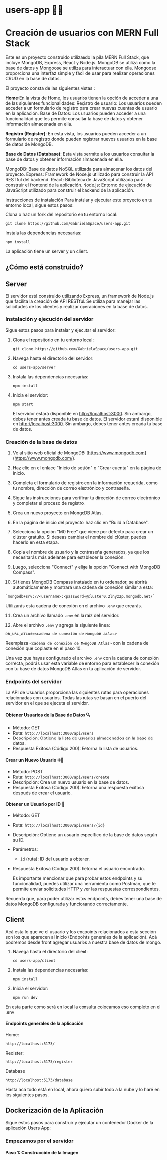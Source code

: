 # users-app :information_desk_person::bow:

# Creación de usuarios con MERN Full Stack

Este es un proyecto construido utilizando la pila MERN Full Stack, que incluye MongoDB, Express, React y Node.js. MongoDB se utiliza como la base de datos y Mongoose se utiliza para interactuar con ella. Mongoose proporciona una interfaz simple y fácil de usar para realizar operaciones CRUD en la base de datos.


El proyecto consta de las siguientes vistas :


**Home**:En la vista de Home, los usuarios tienen la opción de acceder a una de las siguientes funcionalidades:
Registro de usuario: Los usuarios pueden acceder a un formulario de registro para crear nuevas cuentas de usuario en la aplicación.
Base de Datos: Los usuarios pueden acceder a una funcionalidad que les permite consultar la base de datos y obtener información almacenada en ella.

**Registro (Register)**: En esta vista, los usuarios pueden acceder a un formulario de registro donde pueden registrar nuevos usuarios en la base de datos de MongoDB.

**Base de Datos (Database)**: Esta vista permite a los usuarios consultar la base de datos y obtener información almacenada en ella.


MongoDB: Base de datos NoSQL utilizada para almacenar los datos del proyecto.
Express: Framework de Node.js utilizado para construir la API RESTful del backend.
React: Biblioteca de JavaScript utilizada para construir el frontend de la aplicación.
Node.js: Entorno de ejecución de JavaScript utilizado para construir el backend de la aplicación.

Instrucciones de instalación
Para instalar y ejecutar este proyecto en tu entorno local, sigue estos pasos:

Clona o haz un fork del repositorio en tu entorno local:

    git clone https://github.com/GabrielaSpace/users-app.git

Instala las dependencias necesarias:

    npm install


La aplicación tiene un server y un client. 




## ¿Cómo está construido?


##  Server

El servidor está construido utilizando Express, un framework de Node.js que facilita la creación de API RESTful. Se utiliza para manejar las solicitudes de los clientes y realizar operaciones en la base de datos.

### Instalación y ejecución del servidor

Sigue estos pasos para instalar y ejecutar el servidor:

1.  Clona el repositorio en tu entorno local:
    
    
    `git clone https://github.com/GabrielaSpace/users-app.git` 
    
2.  Navega hasta el directorio del servidor:
    

    
    `cd users-app/server` 
    
3.  Instala las dependencias necesarias:
    

    
    `npm install` 
    
4.  Inicia el servidor:
    

    
    `npm start` 
    
    El servidor estará disponible en [http://localhost:3000](http://localhost:3000/). Sin ambargo, debes tener antes creada tu base de datos.
    El servidor estará disponible en [http://localhost:3000](http://localhost:3000/). Sin ambargo, debes tener antes creada tu base de datos.
    


### Creación de la base de datos 


1.  Ve al sitio web oficial de MongoDB: [https://www.mongodb.com](https://www.mongodb.com/).
    
2.  Haz clic en el enlace "Inicio de sesión" o "Crear cuenta" en la página de inicio.
    
3.  Completa el formulario de registro con la información requerida, como tu nombre, dirección de correo electrónico y contraseña.
    
4.  Sigue las instrucciones para verificar tu dirección de correo electrónico y completar el proceso de registro.
    
5.  Crea un nuevo proyecto en MongoDB Atlas.
    
6.  En la página de inicio del proyecto, haz clic en "Build a Database".
    
7.  Selecciona la opción "M0 Free" que viene por defecto para crear un clúster gratuito. Si deseas cambiar el nombre del clúster, puedes hacerlo en esta etapa.
    
8.  Copia el nombre de usuario y la contraseña generados, ya que los necesitarás más adelante para establecer la conexión.
    
9.  Luego, selecciona "Connect" y elige la opción "Connect with MongoDB Compass".
    
10.  Si tienes MongoDB Compass instalado en tu ordenador, se abrirá automáticamente y mostrará una cadena de conexión similar a esta:
    
	`mongodb+srv://<username>:<password>@cluster0.2lnyz2p.mongodb.net/` 

Utilizarás esta cadena de conexión en el archivo `.env` que crearás.

11.  Crea un archivo llamado `.env` en la raíz del servidor.
    
12.  Abre el archivo `.env` y agrega la siguiente línea:
    

`DB_URL_ATLAS=<cadena de conexión de MongoDB Atlas>` 

Reemplaza `<cadena de conexión de MongoDB Atlas>` con la cadena de conexión que copiaste en el paso 10.

Una vez que hayas configurado el archivo `.env` con la cadena de conexión correcta, podrás usar esta variable de entorno para establecer la conexión con tu base de datos MongoDB Atlas en tu aplicación de servidor.

### Endpoints del servidor


La API de Usuarios proporciona las siguientes rutas para operaciones relacionadas con usuarios. Todas las rutas se basan en el puerto del servidor en el que se ejecuta el servidor. 

#### Obtener Usuarios de la Base de Datos :mag:

-   Método: GET
-   Ruta: `http://localhost:3000/api/users`
-   Descripción: Obtiene la lista de usuarios almacenados en la base de datos.
-   Respuesta Exitosa (Código 200): Retorna la lista de usuarios.

#### Crear un Nuevo Usuario :heavy_plus_sign::bust_in_silhouette:

-   Método: POST
-   Ruta: `http://localhost:3000/api/users/create`
-   Descripción: Crea un nuevo usuario en la base de datos.
-   Respuesta Exitosa (Código 200): Retorna una respuesta exitosa después de crear el usuario.

#### Obtener un Usuario por ID :page_facing_up:

-   Método: GET
-   Ruta: `http://localhost:3000/api/users/{id}`
-   Descripción: Obtiene un usuario específico de la base de datos según su ID.
-   Parámetros:
    -   `id` (ruta): ID del usuario a obtener.
-   Respuesta Exitosa (Código 200): Retorna el usuario encontrado.

	Es importante mencionar que para probar estos endpoints y su funcionalidad, puedes utilizar una herramienta como Postman, que te permite enviar solicitudes HTTP y ver las respuestas correspondientes.

Recuerda que, para poder utilizar estos endpoints, debes tener una base de datos MongoDB configurada y funcionando correctamente.

## Client

Acá esta lo que ve el usuario y los endpoints relacionados a esta sección son los que aparecen al inicio (Endpoints generales de la aplicación). Acá podremos desde front agregar usuarios a nuestra base de datos de mongo.


1.  Navega hasta el directorio del client:
   
    
    `cd users-app/client` 
    
3.  Instala las dependencias necesarias:

    `npm install` 
    
4.  Inicia el servidor:

    `npm run dev` 
    


En esta parte como será en local la consulta colocamos eso completo en el .env

#### Endpoints generales de la aplicación:


Home:

    http://localhost:5173/

Register:

    http://localhost:5173/register

Database

    http://localhost:5173/database




Hasta acá todo está en local, ahora quiero subir todo a la nube y lo haré en los siguientes pasos.





## Dockerización de la Aplicación 

Sigue estos pasos para construir y ejecutar un contenedor Docker de la aplicación Users App:

### Empezamos por el servidor

#### Paso 1: Construcción de la Imagen